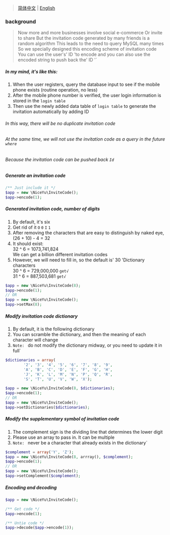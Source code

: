 > [简体中文](README.zh-CN.md) | [English](README.md)
### background
> Now more and more businesses involve social e-commerce
> Or invite to share
> But the invitation code generated by many friends is a random algorithm
> This leads to the need to query MySQL many times 
> So we specially designed this encoding scheme of invitation code
> You can use the user's' ID 'to encode
> and you can also use the encoded string to push back the' ID '`

##### In my mind, it's like this:<br/>
1. When the user registers, query the database input to see if the mobile phone exists (routine operation, no less)<br/>
2. After the mobile phone number is verified, the user login information is stored in the `login table`<br/>
3. Then use the newly added data table of `login table` to generate the invitation automatically by adding ID<br/>

###### In this way, there will be no duplicate invitation code<br/>
###### At the same time, we will not use the invitation code as a query in the future `where`<br/>
###### Because the invitation code can be pushed back `Id` <br/>

##### Generate an invitation code
```php
/** Just include it */
$app = new \NiceYu\InviteCode();
$app->encode(1);
```

##### Generated invitation code, number of digits
1. By default, it's six
2. Get rid of it `O` `0` `I` `1` 
3. After removing the characters that are easy to distinguish by naked eye, (26 + 10) - 4 = 32
4. It should exist:<br/>
    32 ^ 6 = 1073,741,824<br/>
    We can get a billion different invitation codes<br/>
5. However, we will need to fill in, so the default is' 30 'Dictionary characters<br/>
    30 ^ 6 = 729,000,000 `get√`<br/>
    31 ^ 6 = 887,503,681 `get√`<br/>
```php
$app = new \NiceYu\InviteCode(8);
$app->encode(1);
// OR
$app = new \NiceYu\InviteCode();
$app->setMax(8);
```

##### Modify invitation code dictionary
1. By default, it is the following dictionary
2. You can scramble the dictionary, and then the meaning of each character will change
3. `Note: ` do not modify the dictionary midway, or you need to update it in full`
```php
$dictionaries = array(
        '2', '3', '4', '5', '6', '7', '8', '9',
        'A', 'B', 'C', 'D', 'E', 'F', 'G', 'H',
        'J', 'K', 'L', 'M', 'N', 'P', 'Q', 'R',
        'S', 'T', 'U', 'V', 'W', 'X');

$app = new \NiceYu\InviteCode(8, $dictionaries);
$app->encode(1);
// OR
$app = new \NiceYu\InviteCode();
$app->setDictionaries($dictionaries);
```

##### Modify the supplementary symbol of invitation code
1. The complement sign is the dividing line that determines the lower digit
2. Please use an array to pass in. It can be multiple
3. `Note: ` never be a character that already exists in the dictionary`
```php
$complement = array('Y', 'Z');
$app = new \NiceYu\InviteCode(8, arrray(), $complement);
$app->encode(1);
// OR
$app = new \NiceYu\InviteCode();
$app->setComplement($complement);
```

##### Encoding and decoding
```php
$app = new \NiceYu\InviteCode();

/** Get code */
$app->encode(1);

/** Untie code */
$app->decode($app->encode(1));
```
